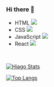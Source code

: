 ### Hi there 👋

- HTML <img src="https://img.shields.io/badge/HTML5-E34F26?style=for-the-badge&logo=html5&logoColor=white"/>
- CSS <img src= "https://img.shields.io/badge/CSS3-1572B6?style=for-the-badge&logo=css3&logoColor=white"/>
- JavaScript <img src="https://img.shields.io/badge/JavaScript-323330?style=for-the-badge&logo=javascript&logoColor=F7DF1E"/>
- React <img src="https://img.shields.io/badge/React-20232A?style=for-the-badge&logo=react&logoColor=61DAFB"/>
<br>

[![Hiago Stats](https://github-readme-stats.vercel.app/api?username=HiagoSalvador)](https://github.com/anuraghazra/github-readme-stats)

[![Top Langs](https://github-readme-stats.vercel.app/api/top-langs/?username=HiagoSalvador)](https://github.com/anuraghazra/github-readme-stats)
